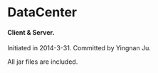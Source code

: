 DataCenter
==========

#### Client & Server.

Initiated in 2014-3-31. Committed by Yingnan Ju.

All jar files are included.
